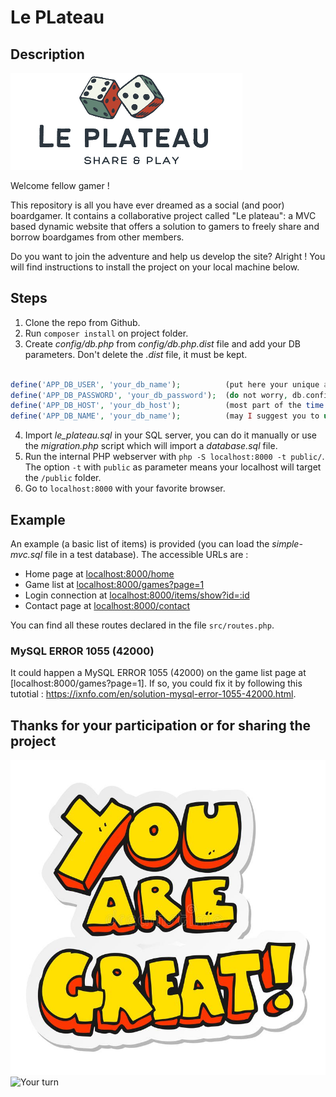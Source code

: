 # Le PLateau

## Description

![logo.png](public/assets/images/logo.png)

Welcome fellow gamer !

This repository is all you have ever dreamed as a social (and poor) boardgamer.
It contains a collaborative project called "Le plateau": a MVC based dynamic website that offers a solution to gamers to freely share and borrow boardgames from other members.

Do you want to join the adventure and help us develop the site?
Alright ! You will find instructions to install the project on your local machine below.


## Steps

1. Clone the repo from Github.
2. Run `composer install` on project folder.
3. Create *config/db.php* from *config/db.php.dist* file and add your DB parameters. Don't delete the *.dist* file, it must be kept.
```php

define('APP_DB_USER', 'your_db_name');          (put here your unique and very original user name )
define('APP_DB_PASSWORD', 'your_db_password');  (do not worry, db.config is part of the gitignore, your password will not leak on the world wide web)
define('APP_DB_HOST', 'your_db_host');          (most part of the time "localhost")
define('APP_DB_NAME', 'your_db_name');          (may I suggest you to use "le_plateau" ? You would avoid many difficulites)
```
4. Import *le_plateau.sql* in your SQL server, you can do it manually or use the *migration.php* script which will import a *database.sql* file.
5. Run the internal PHP webserver with `php -S localhost:8000 -t public/`. The option `-t` with `public` as parameter means your localhost will target the `/public` folder.
6. Go to `localhost:8000` with your favorite browser.


## Example 

An example (a basic list of items) is provided (you can load the *simple-mvc.sql* file in a test database). The accessible URLs are :

* Home page at [localhost:8000/home](localhost:8000/home)
* Game list at [localhost:8000/games?page=1](localhost:8000/games?page=1)
* Login connection at [localhost:8000/items/show?id=:id](localhost:8000/users/login)
* Contact page at [localhost:8000/contact](localhost:8000/contact)

You can find all these routes declared in the file `src/routes.php`.

### MySQL ERROR 1055 (42000)

It could happen a MySQL ERROR 1055 (42000) on the game list page at [localhost:8000/games?page=1].
If so, you could fix it by following this tutotial :
<a href="https://ixnfo.com/en/solution-mysql-error-1055-42000.html">https://ixnfo.com/en/solution-mysql-error-1055-42000.html</a>.


## Thanks for your participation or for sharing the project

![thanks.jpg](/public/assets/images/youaregreat.jpg)
![Your turn](https://media.giphy.com/media/kc6BNwUnGNNW6TxNpB/giphy.gif)
